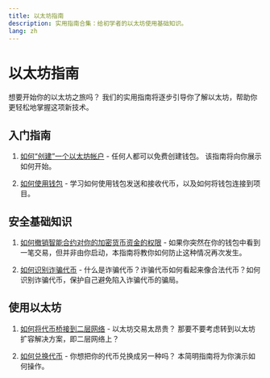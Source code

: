 ```yaml
---
title: 以太坊指南
description: 实用指南合集：给初学者的以太坊使用基础知识。
lang: zh
---
```


# 以太坊指南

想要开始你的以太坊之旅吗？ 我们的实用指南将逐步引导你了解以太坊，帮助你更轻松地掌握这项新技术。

## 入门指南

1. [如何“创建”一个以太坊帐户](/guides/how-to-create-an-ethereum-account/) - 任何人都可以免费创建钱包。 该指南将向你展示如何开始。

2. [如何使用钱包](/guides/how-to-use-a-wallet/) - 学习如何使用钱包发送和接收代币，以及如何将钱包连接到项目。

## 安全基础知识

1. [如何撤销智能合约对你的加密货币资金的权限](/guides/how-to-revoke-token-access/) - 如果你突然在你的钱包中看到一笔交易，但并非由你启动，本指南将教你如何防止这种情况再次发生。

2. [如何识别诈骗代币](/guides/how-to-id-scam-tokens/) - 什么是诈骗代币？诈骗代币如何看起来像合法代币？如何识别诈骗代币，保护自己避免陷入诈骗代币的骗局。

## 使用以太坊

1. [如何将代币桥接到二层网络](/guides/how-to-use-a-bridge/) - 以太坊交易太昂贵？ 那要不要考虑转到以太坊扩容解决方案，即二层网络上？

2. [如何兑换代币](/guides/how-to-swap-tokens/) - 你想把你的代币兑换成另一种吗？ 本简明指南将为你演示如何操作。
